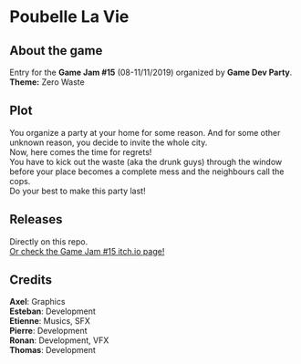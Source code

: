 # Poubelle La Vie

## About the game
Entry for the **Game Jam #15** (08-11/11/2019) organized by **Game Dev Party**.  
**Theme:** Zero Waste

## Plot

You organize a party at your home for some reason. And for some other unknown reason, you decide to invite the whole city.  
Now, here comes the time for regrets!  
You have to kick out the waste (aka the drunk guys) through the window before your place becomes a complete mess and the neighbours call the cops.  
Do your best to make this party last!

## Releases

Directly on this repo.  
[Or check the Game Jam #15 itch.io page!](https://itch.io/jam/game-dev-party-15-zero-dechet/entries)

## Credits

**Axel**: Graphics  
**Esteban**: Development  
**Etienne**: Musics, SFX  
**Pierre**: Development  
**Ronan**: Development, VFX  
**Thomas**: Development  